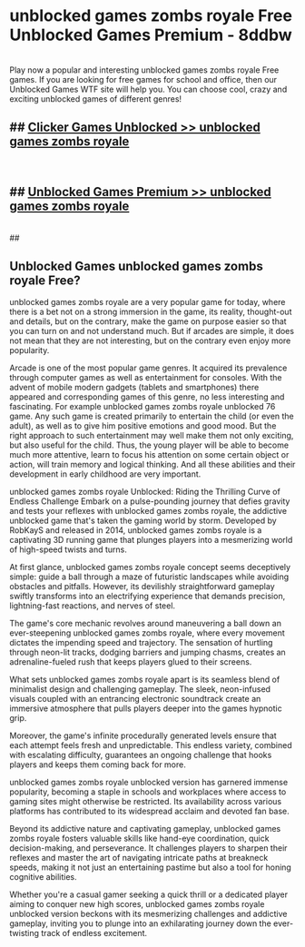 # unblocked games zombs royale Free Unblocked Games Premium - 8ddbw <br>
<br>
Play now a popular and interesting unblocked games zombs royale Free games. If you are looking for free games for school and office, then our Unblocked Games WTF site will help you. You can choose cool, crazy and exciting unblocked games of different genres!


## ##  [Clicker Games Unblocked >> unblocked games zombs royale](http://freeplayer.one?title=unblocked_games_zombs_royale&ref=M1)
  <br>

##  ## [Unblocked Games Premium >> unblocked games zombs royale](http://freeplayer.one?title=unblocked_games_zombs_royale&ref=M1)
  <br>
  ##



## Unblocked Games unblocked games zombs royale Free?

unblocked games zombs royale are a very popular game for today, where there is a bet not on a strong immersion in the game, its reality, thought-out and details, but on the contrary, make the game on purpose easier so that you can turn on and not understand much. But if arcades are simple, it does not mean that they are not interesting, but on the contrary even enjoy more popularity.

Arcade is one of the most popular game genres. It acquired its prevalence through computer games as well as entertainment for consoles. With the advent of mobile modern gadgets (tablets and smartphones) there appeared and corresponding games of this genre, no less interesting and fascinating. For example unblocked games zombs royale unblocked 76 game. Any such game is created primarily to entertain the child (or even the adult), as well as to give him positive emotions and good mood. But the right approach to such entertainment may well make them not only exciting, but also useful for the child. Thus, the young player will be able to become much more attentive, learn to focus his attention on some certain object or action, will train memory and logical thinking. And all these abilities and their development in early childhood are very important.

unblocked games zombs royale Unblocked: Riding the Thrilling Curve of Endless Challenge
Embark on a pulse-pounding journey that defies gravity and tests your reflexes with unblocked games zombs royale, the addictive unblocked game that's taken the gaming world by storm. Developed by RobKayS and released in 2014, unblocked games zombs royale is a captivating 3D running game that plunges players into a mesmerizing world of high-speed twists and turns.

At first glance, unblocked games zombs royale concept seems deceptively simple: guide a ball through a maze of futuristic landscapes while avoiding obstacles and pitfalls. However, its devilishly straightforward gameplay swiftly transforms into an electrifying experience that demands precision, lightning-fast reactions, and nerves of steel.

The game's core mechanic revolves around maneuvering a ball down an ever-steepening unblocked games zombs royale, where every movement dictates the impending speed and trajectory. The sensation of hurtling through neon-lit tracks, dodging barriers and jumping chasms, creates an adrenaline-fueled rush that keeps players glued to their screens.

What sets unblocked games zombs royale apart is its seamless blend of minimalist design and challenging gameplay. The sleek, neon-infused visuals coupled with an entrancing electronic soundtrack create an immersive atmosphere that pulls players deeper into the games hypnotic grip.

Moreover, the game's infinite procedurally generated levels ensure that each attempt feels fresh and unpredictable. This endless variety, combined with escalating difficulty, guarantees an ongoing challenge that hooks players and keeps them coming back for more.

unblocked games zombs royale unblocked version has garnered immense popularity, becoming a staple in schools and workplaces where access to gaming sites might otherwise be restricted. Its availability across various platforms has contributed to its widespread acclaim and devoted fan base.

Beyond its addictive nature and captivating gameplay, unblocked games zombs royale fosters valuable skills like hand-eye coordination, quick decision-making, and perseverance. It challenges players to sharpen their reflexes and master the art of navigating intricate paths at breakneck speeds, making it not just an entertaining pastime but also a tool for honing cognitive abilities.

Whether you're a casual gamer seeking a quick thrill or a dedicated player aiming to conquer new high scores, unblocked games zombs royale unblocked version beckons with its mesmerizing challenges and addictive gameplay, inviting you to plunge into an exhilarating journey down the ever-twisting track of endless excitement.